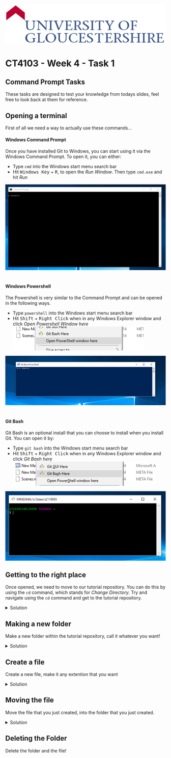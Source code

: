 ![UOG Logo](IMG-All/uoglogo.jpg)
# CT4103 - Week 4 - Task 1

## Command Prompt Tasks
These tasks are designed to test your knowledge from todays slides, feel free to look back at them for reference.

## Opening a terminal
First of all we need a way to actually use these commands...

#### Windows Command Prompt
Once you have installed Git to Windows, you can start using it via the Windows Command Prompt. To open it, you can either:
- Type `cmd` into the Windows start menu search bar
- Hit <kbd>Windows Key</kbd> + <kbd>R</kbd>, to open the *Run Window*. Then type `cmd.exe` and hit *Run*

![2 Cmd](IMG-All/IMG-GitHub-UsingCMD/2-cmd.PNG)

#

#### Windows Powershell
The Powershell is very similar to the Command Prompt and can be opened in the following ways.
- Type `powershell` into the Windows start menu search bar
- Hit <kbd>Shift</kbd> + <kbd>Right Click</kbd> when in any Windows Explorer window and click *Open Powershell Window here*
![2 Pwrshell2](IMG-All/IMG-GitHub-UsingCMD/2-pwrshell2.PNG)


![2 Pwrshell](IMG-All/IMG-GitHub-UsingCMD/2-pwrshell.PNG)

#

#### Git Bash
Git Bash is an optional install that you can choose to install when you install Git. You can open it by:
- Type `git bash` into the Windows start menu search bar
- Hit <kbd>Shift</kbd> + <kbd>Right Click</kbd> when in any Windows Explorer window and click *Git Bash here*
![3 Bash](IMG-All/IMG-GitHub-UsingCMD/3-bash.PNG)


![3 Gitbash](IMG-All/IMG-GitHub-UsingCMD/3-gitbash.PNG)

## Getting to the right place
Once opened, we need to move to our tutorial repository. You can do this by using the `cd` command, which stands for *Change Directory*. Try and navigate using the `cd` command and get to the tutorial repository.
<details>
    <summary>Solution</summary>

The following command can be used to go directly to a specific folder.
```
cd "C:/Users/UserName/Documents/GitHub/"
```
Or you can use a series of commands to get to where you want. 
```
cd Users
cd UserName
cd Documents/GitHub
```

</details>


## Making a new folder
Make a new folder within the tutorial repository, call it whatever you want!

<details>
    <summary>Solution</summary>

The following command can be used to create a folder.
```
mkdir FolderName
```
</details>

## Create a file
Create a new file, make it any extention that you want

<details>
    <summary>Solution</summary>

The following command can be used to create a file of any filetype.
```
touch Hello.txt
```
</details>

## Moving the file
Move the file that you just created, into the folder that you just created.

<details>
    <summary>Solution</summary>

The following command can be used to move a file or folder.
```
mv filename.txt MyFolderName
```
</details>

## Deleting the Folder
Delete the folder and the file!